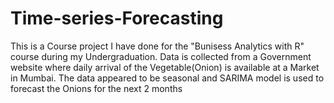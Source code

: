 # Time-series-Forecasting
This is a Course project I have done for the "Bunisess Analytics with R" course during my Undergraduation.
Data is collected from a Government website where daily arrival of the Vegetable(Onion) is available at a Market in Mumbai.
The data appeared to be seasonal and SARIMA model is used to forecast the Onions for the next 2 months
